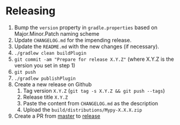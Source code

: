 # Releasing

1. Bump the `version` property in `gradle.properties` based on Major.Minor.Patch naming scheme
2. Update `CHANGELOG.md` for the impending release.
3. Update the `README.md` with the new changes (if necessary).
4. `./gradlew clean buildPlugin` 
5. `git commit -am "Prepare for release X.Y.Z"` (where X.Y.Z is the version you set in step 1)
6. `git push`
7. `./gradlew publishPlugin`
8. Create a new release on Github
    1. Tag version `X.Y.Z` (`git tag -s X.Y.Z && git push --tags`)
    2. Release title `X.Y.Z`
    3. Paste the content from `CHANGELOG.md` as the description
    4. Upload the `build/distributions/Mypy-X.X.X.zip`
9. Create a PR from [master](../../tree/master) to [release](../../tree/release)
